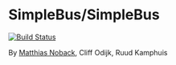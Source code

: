 # SimpleBus/SimpleBus

[![Build Status](https://travis-ci.org/SimpleBus/SimpleBus.svg?branch=master)](https://travis-ci.org/SimpleBus/SimpleBus)

By [Matthias Noback](http://php-and-symfony.matthiasnoback.nl/), Cliff Odijk, Ruud Kamphuis

